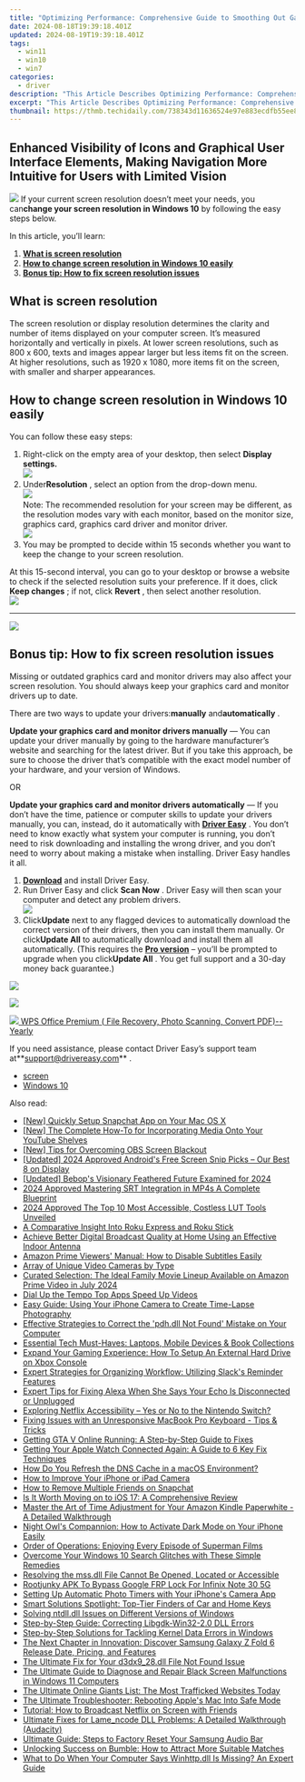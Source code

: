 ```yaml
---
title: "Optimizing Performance: Comprehensive Guide to Smoothing Out Gameplay Glitches and Stuttering in PC's Apex Legends"
date: 2024-08-18T19:39:18.401Z
updated: 2024-08-19T19:39:18.401Z
tags:
  - win11
  - win10
  - win7
categories:
  - driver
description: "This Article Describes Optimizing Performance: Comprehensive Guide to Smoothing Out Gameplay Glitches and Stuttering in PC's Apex Legends"
excerpt: "This Article Describes Optimizing Performance: Comprehensive Guide to Smoothing Out Gameplay Glitches and Stuttering in PC's Apex Legends"
thumbnail: https://thmb.techidaily.com/738343d11636524e97e883ecdfb55ee8c179338e8409002b7334f65b8debc634.jpg
---
```


## Enhanced Visibility of Icons and Graphical User Interface Elements, Making Navigation More Intuitive for Users with Limited Vision

![](https://images.drivereasy.com/wp-content/uploads/2018/07/img_5b4ffe7b07316-257x300.png) If your current screen resolution doesn’t meet your needs, you can**change your screen resolution in Windows 10** by following the easy steps below.

In this article, you’ll learn:

1. [**What is screen resolution**](https://tools.techidaily.com/drivereasy/download/)
2. [**How to change screen resolution in Windows 10 easily**](https://tools.techidaily.com/drivereasy/download/)
3. [**Bonus tip: How to fix screen resolution issues**](https://tools.techidaily.com/drivereasy/download/)

## What is screen resolution

 The screen resolution or display resolution determines the clarity and number of items displayed on your computer screen. It’s measured horizontally and vertically in pixels. At lower screen resolutions, such as 800 x 600, texts and images appear larger but less items fit on the screen. At higher resolutions, such as 1920 x 1080, more items fit on the screen, with smaller and sharper appearances.

## How to change screen resolution in Windows 10 easily

You can follow these easy steps:

1. Right-click on the empty area of your desktop, then select **Display settings.**  
![](https://images.drivereasy.com/wp-content/uploads/2018/07/img_5b4f1c49d9518.jpg)
2. Under**Resolution** , select an option from the drop-down menu.  
![](https://images.drivereasy.com/wp-content/uploads/2018/10/img_5bb5da0169957.jpg)  
 Note: The recommended resolution for your screen may be different, as the resolution modes vary with each monitor, based on the monitor size, graphics card, graphics card driver and monitor driver.  
![](https://images.drivereasy.com/wp-content/uploads/2018/10/img_5bb5da2150aed.jpg)
3. You may be prompted to decide within 15 seconds whether you want to keep the change to your screen resolution.  

 At this 15-second interval, you can go to your desktop or browse a website to check if the selected resolution suits your preference. If it does, click **Keep changes** ; if not, click **Revert** ,  then select another resolution.  
![](https://images.drivereasy.com/wp-content/uploads/2018/07/img_5b500fc5a8316-1024x614.jpg)

---

<!-- affiliate ads begin -->
<a href="https://store.advancedwebranking.com/order/checkout.php?PRODS=4715051&QTY=1&AFFILIATE=108875&CART=1"><img src="https://secure.avangate.com/images/merchant/14edc6ebfdae2e23bbed83d67f50e983/products/33_awr%20logo.png" border="0"></a>
<!-- affiliate ads end -->
## Bonus tip: How to fix screen resolution issues

 Missing or outdated graphics card and monitor drivers may also affect your screen resolution. You should always keep your graphics card and monitor drivers up to date.

 There are two ways to update your drivers:**manually** and**automatically** .

**Update your graphics card and monitor drivers manually** — You can update your driver manually by going to the hardware manufacturer’s website and searching for the latest driver. But if you take this approach, be sure to choose the driver that’s compatible with the exact model number of your hardware, and your version of Windows.

OR

**Update your graphics card and monitor drivers automatically** — If you don’t have the time, patience or computer skills to update your drivers manually, you can, instead, do it automatically with **[Driver Easy](https://tools.techidaily.com/drivereasy/download/)**  . You don’t need to know exactly what system your computer is running, you don’t need to risk downloading and installing the wrong driver, and you don’t need to worry about making a mistake when installing. Driver Easy handles it all.

1. **[Download](https://tools.techidaily.com/drivereasy/download/)**  and install Driver Easy.
2. Run Driver Easy and click **Scan Now**  . Driver Easy will then scan your computer and detect any problem drivers.  
![](https://images.drivereasy.com/wp-content/uploads/2018/11/img_5befdf13eedd8.jpg)
3. Click**Update** next to any flagged devices to automatically download the correct version of their drivers, then you can install them manually. Or click**Update All** to automatically download and install them all automatically. (This requires the **[Pro version](https://tools.techidaily.com/drivereasy/download/)**  – you’ll be prompted to upgrade when you click**Update All** . You get full support and a 30-day money back guarantee.)  
<!-- affiliate ads begin -->
<a href="https://shop.incomedia.eu/order/checkout.php?PRODS=39655089&QTY=1&AFFILIATE=108875&CART=1"><img src="https://incomedia.eu/files/images/affiliates/wa/01_WA_728x90.jpg" border="0"></a>
<!-- affiliate ads end -->
![](https://images.drivereasy.com/wp-content/uploads/2018/11/img_5befdf7c39e1b.jpg)

<!-- affiliate ads begin -->
<a href="https://secure.2checkout.com/order/checkout.php?PRODS=38729081&QTY=1&AFFILIATE=108875&CART=1"><img src="https://website-prod.cache.wpscdn.com/img/wps-writer-free-word-processor-1x.3d9c80d.png" border="0">
WPS Office Premium ( File Recovery, Photo Scanning, Convert PDF)--Yearly</a>
<!-- affiliate ads end -->
 If you need assistance, please contact Driver Easy’s support team at**<support@drivereasy.com>** .  

* [screen](https://tools.techidaily.com/drivereasy/download/)
* [Windows 10](https://tools.techidaily.com/drivereasy/download/)

<ins class="adsbygoogle"
     style="display:block"
     data-ad-format="autorelaxed"
     data-ad-client="ca-pub-7571918770474297"
     data-ad-slot="1223367746"></ins>



<ins class="adsbygoogle"
     style="display:block"
     data-ad-client="ca-pub-7571918770474297"
     data-ad-slot="8358498916"
     data-ad-format="auto"
     data-full-width-responsive="true"></ins>

<span class="atpl-alsoreadstyle">Also read:</span>
<div><ul>
<li><a href="https://snapchat-videos.techidaily.com/new-quickly-setup-snapchat-app-on-your-mac-os-x/"><u>[New] Quickly Setup Snapchat App on Your Mac OS X</u></a></li>
<li><a href="https://vp-tips.techidaily.com/new-the-complete-how-to-for-incorporating-media-onto-your-youtube-shelves/"><u>[New] The Complete How-To for Incorporating Media Onto Your YouTube Shelves</u></a></li>
<li><a href="https://digital-screen-recording.techidaily.com/new-tips-for-overcoming-obs-screen-blackout/"><u>[New] Tips for Overcoming OBS Screen Blackout</u></a></li>
<li><a href="https://on-screen-recording.techidaily.com/updated-2024-approved-androids-free-screen-snip-picks-our-best-8-on-display/"><u>[Updated] 2024 Approved  Android's Free Screen Snip Picks – Our Best 8 on Display</u></a></li>
<li><a href="https://article-files.techidaily.com/updated-bebops-visionary-feathered-future-examined-for-2024/"><u>[Updated] Bebop's Visionary Feathered Future Examined for 2024</u></a></li>
<li><a href="https://extra-skills.techidaily.com/2024-approved-mastering-srt-integration-in-mp4s-a-complete-blueprint/"><u>2024 Approved  Mastering SRT Integration in MP4s  A Complete Blueprint</u></a></li>
<li><a href="https://fox-friendly.techidaily.com/2024-approved-the-top-10-most-accessible-costless-lut-tools-unveiled/"><u>2024 Approved  The Top 10 Most Accessible, Costless LUT Tools Unveiled</u></a></li>
<li><a href="https://technical-tips.techidaily.com/a-comparative-insight-into-roku-express-and-roku-stick/"><u>A Comparative Insight Into Roku Express and Roku Stick</u></a></li>
<li><a href="https://technical-tips.techidaily.com/achieve-better-digital-broadcast-quality-at-home-using-an-effective-indoor-antenna/"><u>Achieve Better Digital Broadcast Quality at Home Using an Effective Indoor Antenna</u></a></li>
<li><a href="https://technical-tips.techidaily.com/amazon-prime-viewers-manual-how-to-disable-subtitles-easily/"><u>Amazon Prime Viewers' Manual: How to Disable Subtitles Easily</u></a></li>
<li><a href="https://extra-hints.techidaily.com/array-of-unique-video-cameras-by-type/"><u>Array of Unique Video Cameras by Type</u></a></li>
<li><a href="https://technical-tips.techidaily.com/curated-selection-the-ideal-family-movie-lineup-available-on-amazon-prime-video-in-july-2024/"><u>Curated Selection: The Ideal Family Movie Lineup Available on Amazon Prime Video in July 2024</u></a></li>
<li><a href="https://extra-information.techidaily.com/dial-up-the-tempo-top-apps-speed-up-videos/"><u>Dial Up the Tempo  Top Apps Speed Up Videos</u></a></li>
<li><a href="https://technical-tips.techidaily.com/easy-guide-using-your-iphone-camera-to-create-time-lapse-photography/"><u>Easy Guide: Using Your iPhone Camera to Create Time-Lapse Photography</u></a></li>
<li><a href="https://technical-tips.techidaily.com/effective-strategies-to-correct-the-pdhdll-not-found-mistake-on-your-computer/"><u>Effective Strategies to Correct the 'pdh.dll Not Found' Mistake on Your Computer</u></a></li>
<li><a href="https://technical-tips.techidaily.com/essential-tech-must-haves-laptops-mobile-devices-and-book-collections/"><u>Essential Tech Must-Haves: Laptops, Mobile Devices & Book Collections</u></a></li>
<li><a href="https://technical-tips.techidaily.com/expand-your-gaming-experience-how-to-setup-an-external-hard-drive-on-xbox-console/"><u>Expand Your Gaming Experience: How To Setup An External Hard Drive on Xbox Console</u></a></li>
<li><a href="https://technical-tips.techidaily.com/expert-strategies-for-organizing-workflow-utilizing-slacks-reminder-features/"><u>Expert Strategies for Organizing Workflow: Utilizing Slack's Reminder Features</u></a></li>
<li><a href="https://technical-tips.techidaily.com/expert-tips-for-fixing-alexa-when-she-says-your-echo-is-disconnected-or-unplugged/"><u>Expert Tips for Fixing Alexa When She Says Your Echo Is Disconnected or Unplugged</u></a></li>
<li><a href="https://technical-tips.techidaily.com/exploring-netflix-accessibility-yes-or-no-to-the-nintendo-switch/"><u>Exploring Netflix Accessibility – Yes or No to the Nintendo Switch?</u></a></li>
<li><a href="https://technical-tips.techidaily.com/fixing-issues-with-an-unresponsive-macbook-pro-keyboard-tips-and-tricks/"><u>Fixing Issues with an Unresponsive MacBook Pro Keyboard - Tips & Tricks</u></a></li>
<li><a href="https://win-solutions.techidaily.com/getting-gta-v-online-running-a-step-by-step-guide-to-fixes/"><u>Getting GTA V Online Running: A Step-by-Step Guide to Fixes</u></a></li>
<li><a href="https://technical-tips.techidaily.com/getting-your-apple-watch-connected-again-a-guide-to-6-key-fix-techniques/"><u>Getting Your Apple Watch Connected Again: A Guide to 6 Key Fix Techniques</u></a></li>
<li><a href="https://technical-tips.techidaily.com/how-do-you-refresh-the-dns-cache-in-a-macos-environment/"><u>How Do You Refresh the DNS Cache in a macOS Environment?</u></a></li>
<li><a href="https://technical-tips.techidaily.com/how-to-improve-your-iphone-or-ipad-camera/"><u>How to Improve Your iPhone or iPad Camera</u></a></li>
<li><a href="https://technical-tips.techidaily.com/how-to-remove-multiple-friends-on-snapchat/"><u>How to Remove Multiple Friends on Snapchat</u></a></li>
<li><a href="https://technical-tips.techidaily.com/is-it-worth-moving-on-to-ios-17-a-comprehensive-review/"><u>Is It Worth Moving on to iOS 17: A Comprehensive Review</u></a></li>
<li><a href="https://technical-tips.techidaily.com/master-the-art-of-time-adjustment-for-your-amazon-kindle-paperwhite-a-detailed-walkthrough/"><u>Master the Art of Time Adjustment for Your Amazon Kindle Paperwhite - A Detailed Walkthrough</u></a></li>
<li><a href="https://technical-tips.techidaily.com/night-owls-compannion-how-to-activate-dark-mode-on-your-iphone-easily/"><u>Night Owl's Compannion: How to Activate Dark Mode on Your iPhone Easily</u></a></li>
<li><a href="https://technical-tips.techidaily.com/order-of-operations-enjoying-every-episode-of-superman-films/"><u>Order of Operations: Enjoying Every Episode of Superman Films</u></a></li>
<li><a href="https://technical-tips.techidaily.com/overcome-your-windows-10-search-glitches-with-these-simple-remedies/"><u>Overcome Your Windows 10 Search Glitches with These Simple Remedies</u></a></li>
<li><a href="https://technical-tips.techidaily.com/resolving-the-mssdll-file-cannot-be-opened-located-or-accessible/"><u>Resolving the mss.dll File Cannot Be Opened, Located or Accessible</u></a></li>
<li><a href="https://unlock-android.techidaily.com/rootjunky-apk-to-bypass-google-frp-lock-for-infinix-note-30-5g-by-drfone-android/"><u>Rootjunky APK To Bypass Google FRP Lock For Infinix Note 30 5G</u></a></li>
<li><a href="https://technical-tips.techidaily.com/setting-up-automatic-photo-timers-with-your-iphones-camera-app/"><u>Setting Up Automatic Photo Timers with Your iPhone's Camera App</u></a></li>
<li><a href="https://technical-tips.techidaily.com/smart-solutions-spotlight-top-tier-finders-of-car-and-home-keys/"><u>Smart Solutions Spotlight: Top-Tier Finders of Car and Home Keys</u></a></li>
<li><a href="https://technical-tips.techidaily.com/solving-ntdlldll-issues-on-different-versions-of-windows/"><u>Solving ntdll.dll Issues on Different Versions of Windows</u></a></li>
<li><a href="https://technical-tips.techidaily.com/step-by-step-guide-correcting-libgdk-win32-20-dll-errors/"><u>Step-by-Step Guide: Correcting Libgdk-Win32-2.0 DLL Errors</u></a></li>
<li><a href="https://technical-tips.techidaily.com/step-by-step-solutions-for-tackling-kernel-data-errors-in-windows/"><u>Step-by-Step Solutions for Tackling Kernel Data Errors in Windows</u></a></li>
<li><a href="https://technical-tips.techidaily.com/the-next-chapter-in-innovation-discover-samsung-galaxy-z-fold-6-release-date-pricing-and-features/"><u>The Next Chapter in Innovation: Discover Samsung Galaxy Z Fold 6 Release Date, Pricing, and Features</u></a></li>
<li><a href="https://technical-tips.techidaily.com/the-ultimate-fix-for-your-d3dx928dll-file-not-found-issue/"><u>The Ultimate Fix for Your d3dx9_28.dll File Not Found Issue</u></a></li>
<li><a href="https://technical-tips.techidaily.com/the-ultimate-guide-to-diagnose-and-repair-black-screen-malfunctions-in-windows-11-computers/"><u>The Ultimate Guide to Diagnose and Repair Black Screen Malfunctions in Windows 11 Computers</u></a></li>
<li><a href="https://technical-tips.techidaily.com/the-ultimate-online-giants-list-the-most-trafficked-websites-today/"><u>The Ultimate Online Giants List: The Most Trafficked Websites Today</u></a></li>
<li><a href="https://technical-tips.techidaily.com/the-ultimate-troubleshooter-rebooting-apples-mac-into-safe-mode/"><u>The Ultimate Troubleshooter: Rebooting Apple's Mac Into Safe Mode</u></a></li>
<li><a href="https://technical-tips.techidaily.com/tutorial-how-to-broadcast-netflix-on-screen-with-friends/"><u>Tutorial: How to Broadcast Netflix on Screen with Friends</u></a></li>
<li><a href="https://technical-tips.techidaily.com/ultimate-fixes-for-lamencode-dll-problems-a-detailed-walkthrough-audacity/"><u>Ultimate Fixes for Lame_ncode DLL Problems: A Detailed Walkthrough (Audacity)</u></a></li>
<li><a href="https://technical-tips.techidaily.com/ultimate-guide-steps-to-factory-reset-your-samsung-audio-bar/"><u>Ultimate Guide: Steps to Factory Reset Your Samsung Audio Bar</u></a></li>
<li><a href="https://technical-tips.techidaily.com/unlocking-success-on-bumble-how-to-attract-more-suitable-matches/"><u>Unlocking Success on Bumble: How to Attract More Suitable Matches</u></a></li>
<li><a href="https://technical-tips.techidaily.com/what-to-do-when-your-computer-says-winhttpdll-is-missing-an-expert-guide/"><u>What to Do When Your Computer Says Winhttp.dll Is Missing? An Expert Guide</u></a></li>
</ul></div>

